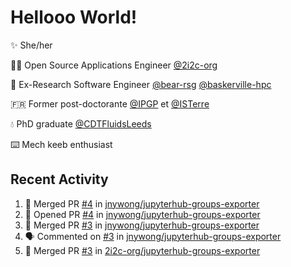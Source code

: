 # Hellooo World!

✨ She/her

👩‍💻 Open Source Applications Engineer [@2i2c-org](https://2i2c.org/)

🐻 Ex-Research Software Engineer [@bear-rsg](https://github.com/bear-rsg) [@baskerville-hpc](https://github.com/baskerville-hpc) 

🇫🇷 Former post-doctorante [@IPGP](https://github.com/IPGP) et [@ISTerre](https://www.isterre.fr/) 

💧 PhD graduate [@CDTFluidsLeeds](https://fluid-dynamics.leeds.ac.uk/) 

⌨️ Mech keeb enthusiast 

## Recent Activity 

<!--START_SECTION:activity-->
1. 🎉 Merged PR [#4](https://github.com/jnywong/jupyterhub-groups-exporter/pull/4) in [jnywong/jupyterhub-groups-exporter](https://github.com/jnywong/jupyterhub-groups-exporter)
2. 💪 Opened PR [#4](https://github.com/jnywong/jupyterhub-groups-exporter/pull/4) in [jnywong/jupyterhub-groups-exporter](https://github.com/jnywong/jupyterhub-groups-exporter)
3. 🎉 Merged PR [#3](https://github.com/jnywong/jupyterhub-groups-exporter/pull/3) in [jnywong/jupyterhub-groups-exporter](https://github.com/jnywong/jupyterhub-groups-exporter)
4. 🗣 Commented on [#3](https://github.com/jnywong/jupyterhub-groups-exporter/pull/3#issuecomment-2824415486) in [jnywong/jupyterhub-groups-exporter](https://github.com/jnywong/jupyterhub-groups-exporter)
5. 🎉 Merged PR [#3](https://github.com/2i2c-org/jupyterhub-groups-exporter/pull/3) in [2i2c-org/jupyterhub-groups-exporter](https://github.com/2i2c-org/jupyterhub-groups-exporter)
<!--END_SECTION:activity-->
